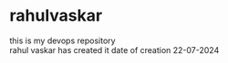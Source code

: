 # rahulvaskar
this is my devops repository<br> 
rahul vaskar has created it 
date of creation 22-07-2024
